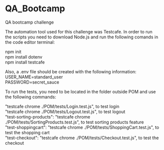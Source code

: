 # QA_Bootcamp
QA bootcamp challenge

The automation tool used for this challenge was Testcafe.
In order to run the scripts you need to download Node.js and run the following comands in the code editor terminal:

npm init <br>
npm install dotenv<br>
npm install testcafe

Also, a .env file should be created with the following information:<br>
USER_NAME=standard_user<br>
PASSWORD=secret_sauce<br>

To run the tests, you need to be located in the folder outside POM and use the following commands:

 "testcafe chrome ./POM/tests/Login.test.js", to test login<br>
 "testcafe chrome ./POM/tests/Logout.test.js", to test logout<br>
 "test-sorting-products": "testcafe chrome ./POM/tests/SortingProducts.test.js", to test sorting products feature<br>
 "test-shoppingcart": "testcafe chrome ./POM/tests/ShoppingCart.test.js", to test the shopping cart<br>
 "test-checkout": "testcafe chrome ./POM/tests/Checkout.test.js", to test the checkout
